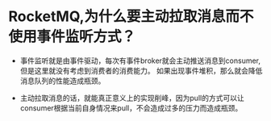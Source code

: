 # RocketMQ,为什么要主动拉取消息而不使用事件监听方式？

- 事件监听就是由事件驱动，每次有事件broker就会主动推送消息到consumer, 但是这里就没有考虑到消费者的消费能力。 如果出现事件堆积，那么就会降低消息队列的性能造成瓶颈。

- 主动拉取消息的话，就能真正意义上的实现削峰，因为pull的方式可以让consumer根据当前自身情况来pull，不会造成过多的压力而造成瓶颈。
